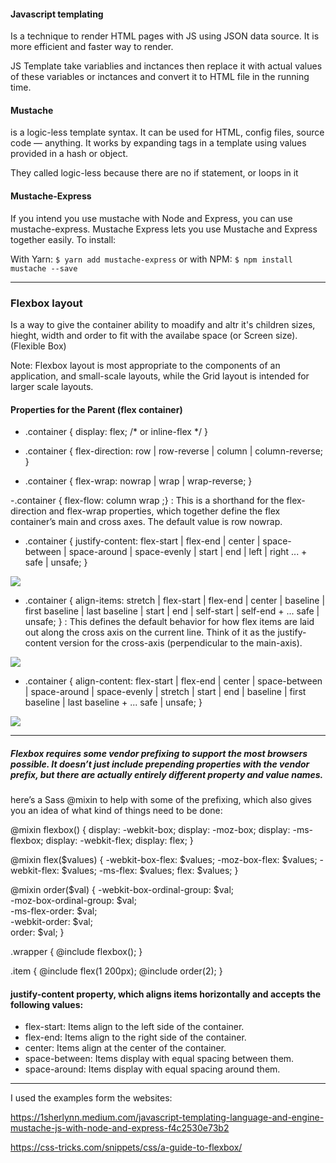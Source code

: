 #### Javascript templating 
Is a technique to render HTML pages with JS using JSON data source. It is more efficient and faster way to render.

JS Template take variablies and inctances then replace it with actual values of these variables or inctances and convert it to HTML file in the running time.


#### Mustache 
is a logic-less template syntax. It can be used for HTML, config files, source code — anything. It works by expanding tags in a template using values provided in a hash or object.

They called logic-less because there are no if statement, or loops in it


#### Mustache-Express
If you intend you use mustache with Node and Express, you can use mustache-express. Mustache Express lets you use Mustache and Express together easily.
To install:

With Yarn:
`$ yarn add mustache-express`
or with NPM:
`$ npm install mustache --save`

---------------------------------------------------------------------------


### Flexbox layout 

Is a way to give the container ability to moadify and altr it's children sizes, hieght, width and order to fit with the availabe space (or Screen size). (Flexible Box)


Note: Flexbox layout is most appropriate to the components of an application, and small-scale layouts, while the Grid layout is intended for larger scale layouts.


#### Properties for the Parent (flex container)
- .container { 
  display: flex; /* or inline-flex */
   }

- .container {
  flex-direction: row | row-reverse | column | column-reverse;
  }

- .container {
  flex-wrap: nowrap | wrap | wrap-reverse;
  }

-.container {
  flex-flow: column wrap
  ;}  : This is a shorthand for the flex-direction and flex-wrap properties, which together define the flex container’s main and cross axes. The default value is row nowrap.

- .container {
    justify-content: flex-start | flex-end | center | space-between | space-around | space-evenly | start | end | left | right ... + safe | unsafe;
    } 

![](../Images/Justify.png)



- .container {
  align-items: stretch | flex-start | flex-end | center | baseline | first baseline | last baseline | start | end | self-start | self-end + ... safe | unsafe;
  } : This defines the default behavior for how flex items are laid out along the cross axis on the current line. Think of it as the justify-content version for the cross-axis (perpendicular to the main-axis).

![](../Images/align.jpg)


- .container { 
   align-content: flex-start | flex-end | center | space-between | space-around | space-evenly | stretch | start | end | baseline | first baseline | last baseline + ... safe | unsafe;
    }

![](../Images/content.jpg)

-----------------------------------------------------------



##### Flexbox requires some vendor prefixing to support the most browsers possible. It doesn’t just include prepending properties with the vendor prefix, but there are actually entirely different property and value names. 

here’s a Sass @mixin to help with some of the prefixing, which also gives you an idea of what kind of things need to be done:

@mixin flexbox() {
  display: -webkit-box;
  display: -moz-box;
  display: -ms-flexbox;
  display: -webkit-flex;
  display: flex;
}

@mixin flex($values) {
  -webkit-box-flex: $values;
  -moz-box-flex:  $values;
  -webkit-flex:  $values;
  -ms-flex:  $values;
  flex:  $values;
}

@mixin order($val) {
  -webkit-box-ordinal-group: $val;  
  -moz-box-ordinal-group: $val;     
  -ms-flex-order: $val;     
  -webkit-order: $val;  
  order: $val;
}

.wrapper {
  @include flexbox();
}

.item {
  @include flex(1 200px);
  @include order(2);
}



#### justify-content property, which aligns items horizontally and accepts the following values:

- flex-start: Items align to the left side of the container.
- flex-end: Items align to the right side of the container.
- center: Items align at the center of the container.
- space-between: Items display with equal spacing between them.
- space-around: Items display with equal spacing around them.

--------------------------------------------------------------------------------------------------





I used the examples form the websites:

https://1sherlynn.medium.com/javascript-templating-language-and-engine-mustache-js-with-node-and-express-f4c2530e73b2

https://css-tricks.com/snippets/css/a-guide-to-flexbox/